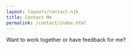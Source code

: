 ```yaml
---
layout: layouts/contact.njk
title: Contact Me
permalink: /contact/index.html
---
```

Want to work together or have feedback for me?